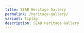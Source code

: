 ```yaml
---
title: SEAB Heritage Gallery
permalink: /heritage-gallery/
variant: tiptap
description: SEAB Heritage Gallery
---
```

